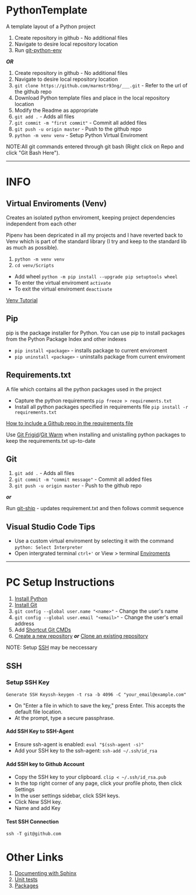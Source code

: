 # PythonTemplate
A template layout of a Python project

1. Create repository in github - No additional files
2. Navigate to desire local repository location
3. Run [git-python-env](https://github.com/marmstr93ng/Shortcut/blob/master/README.md#cmd--git-python-env)

***OR***

1. Create repository in github - No additional files
2. Navigate to desire local repository location
3. ```git clone https://github.com/marmstr93ng/___.git``` - Refer to the url of the github repo
4. Download Python template files and place in the local repository location
5. Modify the Readme as appropriate
6. ```git add .``` - Adds all files
7. ```git commit -m "first commit"``` - Commit all added files
8. ```git push -u origin master``` - Push to the github repo
9. ```python -m venv venv``` - Setup Python Virtual Enviroment

NOTE:All git commands entered through git bash (Right click on Repo and click "Git Bash Here").

---

# INFO
## Virtual Enviroments (Venv)
Creates an isolated python enviroment, keeping project dependencies independent from each other

Pipenv has been depricated in all my projects and I have reverted back to Venv which is part of the standard library (I try and keep to the standard lib as much as possible). 

1. ```python -m venv venv```
2. ```cd venv/Scripts```
- Add wheel ```python -m pip install --upgrade pip setuptools wheel```
- To enter the virtual enviroment ```activate```
- To exit the virtual enviroment ```deactivate```

[Venv Tutorial](https://chriswarrick.com/blog/2018/09/04/python-virtual-environments/)

## Pip
pip is the package installer for Python. You can use pip to install packages from the Python Package Index and other indexes

- ```pip install <package>```  - installs package to current enviroment
- ```pip uninstall <package>``` - uninstalls package from current enviroment

## Requirements.txt
A file which contains all the python packages used in the project

- Capture the python requirements ```pip freeze > requirements.txt```
- Install all python packages specified in requirements file ```pip install -r requirements.txt``` 

[How to include a Github repo in the requirements file](https://stackoverflow.com/questions/16584552/how-to-state-in-requirements-txt-a-direct-github-source)

Use [Git Frigid](https://github.com/marmstr93ng/Shortcut/blob/master/README.md#cmd--git-frigid)/[Git Warm](https://github.com/marmstr93ng/Shortcut/blob/master/README.md#cmd--git-warm) when installing and unistalling python packages to keep the requirements.txt up-to-date

## Git

1. ```git add .``` - Adds all files
2. ```git commit -m "commit message"``` - Commit all added files
3. ```git push -u origin master``` - Push to the github repo

***or***

Run [git-ship](https://github.com/marmstr93ng/Shortcut/blob/master/README.md#cmd--git-ship) - updates requirement.txt and then follows commit sequence

## Visual Studio Code Tips

- Use a custom virtual enviroment by selecting it with the command ```python: Select Interpreter```
- Open intergrated terminal ```ctrl+'``` or View > terminal
[Enviroments](https://code.visualstudio.com/docs/python/environments)

---

# PC Setup Instructions

1. [Install Python](https://www.python.org/)
2. [Install Git](https://git-scm.com/book/en/v2/Getting-Started-Installing-Git)
3. ```git config --global user.name "<name>"``` - Change the user's name
4. ```git config --global user.email "<email>"``` - Change the user's email address
5. Add [Shortcut Git CMDs](https://github.com/marmstr93ng/Shortcut)
6. [Create a new repository](https://github.com/marmstr93ng/PythonTemplate#pythontemplate) ***or*** [Clone an existing repository](https://github.com/marmstr93ng/Shortcut/blob/master/README.md#cmd--git-setup-python-clone)

NOTE: Setup [SSH](https://github.com/marmstr93ng/PythonTemplate#ssh) may be neccessary

## SSH
### Setup SSH Key
```Generate SSH Keyssh-keygen -t rsa -b 4096 -C "your_email@example.com"```
- On "Enter a file in which to save the key," press Enter. This accepts the default file location.
- At the prompt, type a secure passphrase.

#### Add SSH Key to SSH-Agent
- Ensure ssh-agent is enabled: ```eval "$(ssh-agent -s)"```
- Add your SSH key to the ssh-agent: ```ssh-add ~/.ssh/id_rsa```

#### Add SSH key to Github Account
- Copy the SSH key to your clipboard. ```clip < ~/.ssh/id_rsa.pub```
- In the top right corner of any page, click your profile photo, then click Settings
- In the user settings sidebar, click SSH keys.
- Click New SSH key.
- Name and add Key

#### Test SSH Connection
```ssh -T git@github.com```

# Other Links
1. [Documenting with Sphinx](http://www.sphinx-doc.org/en/stable/tutorial.html)
2. [Unit tests](https://docs.python.org/3.5/library/unittest.html)
3. [Packages](https://uoftcoders.github.io/studyGroup/lessons/python/packages/lesson/)
